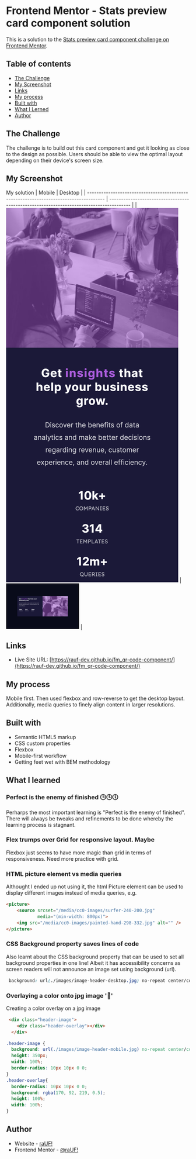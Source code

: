 # Frontend Mentor - Stats preview card component solution

This is a solution to the [Stats preview card component challenge on Frontend Mentor](https://www.frontendmentor.io/challenges/stats-preview-card-component-8JqbgoU62).  

## Table of contents

- [The Challenge](#the-challenge)
- [My Screenshot](#my-screenshot)
- [Links](#links)
- [My process](#my-process)
- [Built with](#built-with)
- [What I Lerned](#what-i-learned)
- [Author](#author)

## The Challenge

The challenge is to build out this card component and get it looking as close to the design as possible. Users should be able to view the optimal layout depending on their device's screen size.

## My Screenshot

My solution
| Mobile                                                                                | Desktop                                                                                 |
| ------------------------------------------------------------------------------------- | --------------------------------------------------------------------------------------- |
| <img src="./screenshot_mobile.png" width="**80**" height="" alt="Screenshot of solution"> | <img src="./screenshot_desktop.png" width="200" height="" alt="Screenshot of solution"> |

## Links

- Live Site URL: [https://rauf-dev.github.io/fm_qr-code-component/](https://rauf-dev.github.io/fm_qr-code-component/)

## My process

Mobile first. Then used flexbox and row-reverse to get the desktop layout. Additionally, media queries to finely align content in larger resolutions.

## Built with

- Semantic HTML5 markup
- CSS custom properties
- Flexbox
- Mobile-first workflow
- Getting feet wet with BEM methodology

## What I learned

### Perfect is the enemy of finished :clock3::clock4::clock5:

Perharps the most important learning is "Perfect is the enemy of finished". There will always be tweaks and refinements to be done whereby the learning process is stagnant.

### Flex trumps over Grid for responsive layout. Maybe

Flexbox just seems to have more magic than grid in terms of responsiveness.
Need more practice with grid.

### HTML picture element vs media queries

Althought I ended up not using it, the html Picture element can be used to display different images instead of media queries, e.g.

```html
<picture>
    <source srcset="/media/cc0-images/surfer-240-200.jpg"
            media="(min-width: 800px)">
    <img src="/media/cc0-images/painted-hand-298-332.jpg" alt="" />
</picture>
```

### CSS Background property saves lines of code 

Also learnt about the CSS background property that can be used to set all background properties in one line! Albeit it has accessibility concerns as screen readers will not announce an image set using background (url).

```css
 background: url(./images/image-header-desktop.jpg) no-repeat center/cover;
```

### Overlaying a color onto jpg image '🎉'

Creating a color overlay on a jpg image

```html
 <div class="header-image">
    <div class="header-overlay"></div>
  </div>
```

```css
.header-image {
  background: url(./images/image-header-mobile.jpg) no-repeat center/cover;
  height: 350px;
  width: 100%;
  border-radius: 10px 10px 0 0;
}
.header-overlay{
  border-radius: 10px 10px 0 0;
  background: rgba(170, 92, 219, 0.5);
  height: 100%;
  width: 100%;
}
```

## Author

- Website - [raUF!](https://www.heyrauf.com)
- Frontend Mentor - [@raUF!](https://www.frontendmentor.io/profile/yourusername)
